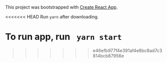 This project was bootstrapped with [Create React App](https://github.com/facebook/create-react-app).

<<<<<<< HEAD
Run `yarn` after downloading.

To run app, run ` yarn start`
=======
>>>>>>> e46efb977f4e391af4e8bc8ad7c3814bcb87956e

